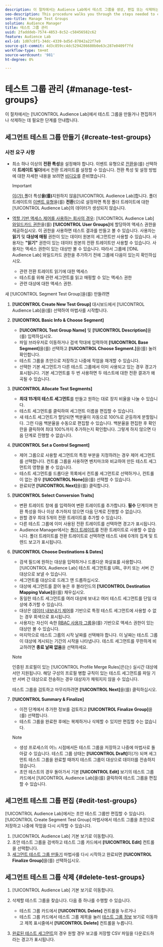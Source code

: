 ```yaml
---
description: 이 절차에서는 Audience Lab에서 테스트 그룹을 생성, 편집 또는 삭제하는 데 필요한 단계를 안내합니다
seo-description: This procedure walks you through the steps needed to create, edit, or delete a test group in Audience Lab
seo-title: Manage Test Groups
solution: Audience Manager
title: 테스트 그룹 관리
uuid: 2fadddeb-7574-4853-8c52-c58456582c62
feature: Audience Lab
exl-id: 1d07c8f1-34dc-4339-bd5d-87042a22f7e9
source-git-commit: 4d3c859cc4dc5294286680b0e63c287e0409f7fd
workflow-type: tm+mt
source-wordcount: '981'
ht-degree: 0%

---
```


# 테스트 그룹 관리 {#manage-test-groups}

이 절차에서는 [!UICONTROL Audience Lab]에서 테스트 그룹을 만들거나 편집하거나 삭제하는 데 필요한 단계를 안내합니다.

## 세그먼트 테스트 그룹 만들기 {#create-test-groups}

### 사전 요구 사항

<!-- create-test-group.xml -->

* 최소 하나 이상의 **전환 특성**&#x200B;을 설정해야 합니다. 이벤트 유형으로 [전환](../../features/traits/create-onboarded-rule-based-traits.md)을(를) 선택하여 **트레이트 빌더**&#x200B;에서 전환 트레이트를 설정할 수 있습니다. 전환 특성 및 설정 방법에 대한 자세한 내용을 보려면 [비디오](https://helpx.adobe.com/audience-manager/kt/using/creating-conversion-traits-feature-video-use.html)를 준비했습니다.

  >[!IMPORTANT]
  >
  >[이(가) ](../../features/traits/about-folder-traits.md)폴더 특성&#x200B;**을(를)**&#x200B;지원하지 않음[!UICONTROL Audience Lab]합니다. 폴더 트레이트의 [이벤트 유형](../../features/traits/create-onboarded-rule-based-traits.md)을(를) **전환**(으)로 설정하면 특정 폴더 트레이트에 대한 [!UICONTROL Audience Lab]의 데이터가 생성되지 않습니다.

* [역할 기반 액세스 제어를 사용하는 회사의 경우](../../features/administration/administration-overview.md): [!UICONTROL Audience Lab] [와일드카드 권한](../../features/administration/administration-overview.md#wild-card-permissions)을(를) **[!UICONTROL User Groups]**&#x200B;에 할당하여 액세스 권한을 제공하십시오. 이 권한을 사용하면 테스트 결과를 만들고 볼 수 있습니다. 사용자는 **읽기** 및 **대상에 매핑** 권한이 있는 데이터 원본의 세그먼트만 사용할 수 있습니다. 사용자는 **&quot;읽기&quot;** 권한이 있는 데이터 원본의 전환 트레이트만 사용할 수 있습니다. 사용자는 액세스 권한이 있는 대상만 볼 수 있습니다. 따라서 그룹에 [!DNL Audience Lab] 와일드카드 권한을 추가하기 전에 그룹에 다음이 있는지 확인하십시오.
   * 관련 전환 트레이트 읽기에 대한 액세스
   * 테스트를 위해 관련 세그먼트를 읽고 매핑할 수 있는 액세스 권한
   * 관련 대상에 대한 액세스 권한.

새 [!UICONTROL Segment Test Group]을(를) 만들려면

1. **[!UICONTROL Create New Test Group]** 대시보드에서 [!UICONTROL Audience Lab]을(를) 선택하여 마법사를 시작합니다.
1. **[!UICONTROL Basic Info & Choose Segment]**

   * **[!UICONTROL Test Group Name]** 및 **[!UICONTROL Description]**&#x200B;을(를) 입력하십시오.
   * 파일 브라우저로 이동하거나 검색 막대에 입력하여 **[!UICONTROL Base Segment]**&#x200B;을(를) 선택하고 **[!UICONTROL Choose Segment.]**&#x200B;을(를) 눌러 확인합니다.
   * 테스트 그룹을 초안으로 저장하고 나중에 작업을 재개할 수 있습니다.
   * 선택한 기본 세그먼트가 다른 테스트 그룹에서 이미 사용되고 있는 경우 경고가 표시됩니다. 기본 세그먼트를 두 번 사용하면 두 테스트에 대한 전환 결과가 왜곡될 수 있습니다.

1. **[!UICONTROL Allocate Test Segments]**

   * **최대 15개의 테스트 세그먼트**&#x200B;를 만들고 원하는 대로 장치 비율을 나눌 수 있습니다.
   * 테스트 세그먼트를 클릭하여 세그먼트 이름을 편집할 수 있습니다.
   * 새 테스트 세그먼트가 할당되면 백분율이 자동으로 100%로 균등하게 분할됩니다. 그런 다음 백분율을 수동으로 편집할 수 있습니다. 백분율을 편집한 후 확인란을 클릭하여 최대 100%까지 추가하는지 확인합니다. 그렇게 하지 않으면 다음 단계로 진행할 수 없습니다.

1. **[!UICONTROL Set a Control Segment]**

   * 제어 그룹으로 사용할 세그먼트의 특정 부분을 지정하려는 경우 제어 세그먼트를 선택합니다. 컨트롤 그룹을 사용하면 벤치마크와 비교하여 만든 테스트 세그먼트의 영향을 볼 수 있습니다.
   * 테스트 세그먼트를 드롭다운 목록에서 컨트롤 세그먼트로 선택하거나, 컨트롤이 없는 경우 **[!UICONTROL None]**&#x200B;을(를) 선택할 수 있습니다.
   * 완료되면 **[!UICONTROL Next]**&#x200B;을(를) 클릭합니다.

1. **[!UICONTROL Select Conversion Traits]**

   * 변환 트레이트 창에 를 입력하여 변환 트레이트를 추가합니다. **필수** 단계이며 전환 특성을 하나 이상 추가하지 않으면 다음 단계로 진행할 수 없습니다.
   * 원할 경우 최대 5개의 전환 트레이트를 추가할 수 있습니다.
   * 다른 테스트 그룹에 이미 사용된 전환 트레이트를 선택하면 경고가 표시됩니다.
   * Audience Manager에서는 [폴더 트레이트](/help/using/features/traits/about-folder-traits.md)를 전환 트레이트로 사용할 수 없습니다. 폴더 트레이트를 전환 트레이트로 선택하면 테스트 내에 0개의 집계 및 트렌드 보고가 표시됩니다.

1. **[!UICONTROL Choose Destinations & Dates]**

   * 검색 필드에 원하는 대상을 입력하거나 드롭다운 화살표를 사용합니다. [!UICONTROL Audience Lab] 테스트 세그먼트를 URL, 쿠키 또는 서버 간 대상으로 보낼 수 있습니다.
   * 세그먼트를 대상으로 드래그 앤 드롭하십시오.
   * 대상에 세그먼트를 끌어 놓은 후 블라인드의 **[!UICONTROL Destination Mapping Value]**&#x200B;을(를) 채우십시오.
   * 동일한 테스트 세그먼트를 여러 대상에 보내고 여러 테스트 세그먼트를 단일 대상에 추가할 수 있습니다.
   * 대상은 [데이터 내보내기 제어](../../features/data-export-controls.md)를 기반으로 특정 테스트 세그먼트에 사용할 수 없는 경우 회색으로 표시됩니다.
   * 사용자는 자신이 속한 [RBAC 사용자 그룹](../../features/administration/administration-overview.md)을(를) 기반으로 액세스 권한이 있는 대상만 볼 수 있습니다.
   * 마지막으로 테스트 그룹의 시작 날짜를 선택해야 합니다. 이 날짜는 테스트 그룹이 대상에 게시되는 기간의 시작을 나타냅니다. 테스트 세그먼트를 무한하게 비교하려면 **종료 날짜 없음**&#x200B;을 선택하세요.

   >[!NOTE]
   >
   >인증된 프로필이 있는 [!UICONTROL Profile Merge Rules]은(는) 실시간 대상에서만 지원됩니다. 해당 구성의 프로필 병합 규칙이 있는 테스트 세그먼트를 파일 기반 서버 간 대상으로 전송하는 경우 대상자가 채워지지 않을 수 있습니다.

   테스트 그룹을 검토하고 마무리하려면 **[!UICONTROL Next]**&#x200B;을(를) 클릭하십시오.

1. **[!UICONTROL Summary & Finalize]**

   * 이전 단계에서 추가한 정보를 검토하고 **[!UICONTROL Finalize Group]**&#x200B;을(를) 선택합니다.
   * 테스트 그룹을 완료한 후에는 복제하거나 삭제할 수 있지만 편집할 수는 없습니다.

   >[!NOTE]
   >* 생성 프로세스의 어느 시점에서든 테스트 그룹을 저장하고 나중에 마법사로 돌아갈 수 있습니다. 테스트 그룹 상태는 **[!UICONTROL Draft]**&#x200B;이(가) 되며 세그먼트 테스트 그룹을 완료할 때까지 테스트 그룹이 대상으로 데이터를 전송하지 않습니다.
   >* 초안 테스트의 경우 돌아가서 기본 **[!UICONTROL Edit]** 보기의 테스트 그룹 카드에서 [!UICONTROL Audience Lab]을(를) 클릭하여 테스트 그룹을 편집할 수 있습니다.

## 세그먼트 테스트 그룹 편집 {#edit-test-groups}

[!UICONTROL Audience Lab]에서는 초안 테스트 그룹만 편집할 수 있습니다. [!UICONTROL Create Segment Test Group] 마법사에서 테스트 그룹을 초안으로 저장하고 나중에 작업을 다시 시작할 수 있습니다.

1. [!UICONTROL Audience Lab] 기본 보기로 이동합니다.
1. 초안 테스트 그룹을 검색하고 테스트 그룹 카드에서 **[!UICONTROL Edit]** 컨트롤을 선택합니다.
1. [세그먼트 테스트 그룹 만들기](../../features/audience-lab/audience-lab-manage-test-groups.md#create-test-groups) 마법사를 다시 시작하고 완료되면 **[!UICONTROL Finalize Group]**&#x200B;을(를) 선택하십시오.

## 세그먼트 테스트 그룹 삭제 {#delete-test-groups}

1. [!UICONTROL Audience Lab] 기본 보기로 이동합니다.
1. 삭제할 테스트 그룹을 찾습니다. 다음 중 하나를 수행할 수 있습니다.

   * 테스트 그룹 카드에서 **[!UICONTROL Delete]** 컨트롤을 누르거나
   * 테스트 그룹 카드에서 테스트 그룹 제목을 눌러 [테스트 그룹 정보](../../features/audience-lab/audience-lab-information-view.md) 보기로 이동하고 제목 표시줄에서 **[!UICONTROL Delete]** 컨트롤을 누릅니다.

1. [완료된 테스트 세그먼트](../../features/audience-lab/audience-lab.md#status)의 경우 원할 경우 보고를 저장할 CSV 파일을 다운로드하라는 경고가 표시됩니다.
